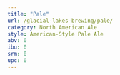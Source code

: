```yaml
---
title: "Pale"
url: /glacial-lakes-brewing/pale/
category: North American Ale
style: American-Style Pale Ale
abv: 0
ibu: 0
srm: 0
upc: 0
---
```


